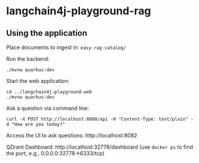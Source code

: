 # langchain4j-playground-rag

## Using the application

Place documents to ingest in: `easy-rag-catalog/`

Run the backend:
```shell script
./mvnw quarkus:dev
```

Start the web application:
```shell script
cd ../langchain4j-playground-web
./mvnw quarkus:dev
```

Ask a question via command line:
```shell
curl -X POST http://localhost:8080/api -H "Content-Type: text/plain" -d "How are you today?"
```

Access the UI to ask questions: http://localhost:8082

QDrant Dashboard: http://localhost:32778/dashboard (use `docker ps` to find the port, e.g., 0.0.0.0:32778->6333/tcp)
